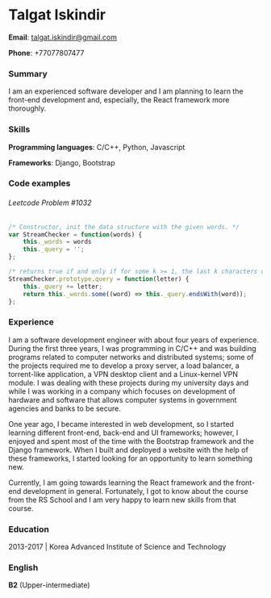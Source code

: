 # Talgat Iskindir
**Email**: talgat.iskindir@gmail.com

**Phone**: +77077807477

### Summary
I am an experienced software developer and I am planning to learn the front-end development and, especially, the React framework more thoroughly.

### Skills
**Programming languages**: C/C++, Python, Javascript

**Frameworks**: Django, Bootstrap

### Code examples
###### Leetcode Problem #1032
```javascript
/* Constructor, init the data structure with the given words. */
var StreamChecker = function(words) {
    this._words = words
    this._query = '';
};

/* returns true if and only if for some k >= 1, the last k characters queried (in order from oldest to newest, including this letter just queried) spell one of the words in the given list. */
StreamChecker.prototype.query = function(letter) {
    this._query += letter;
    return this._words.some((word) => this._query.endsWith(word));
};
```

### Experience
I am a software development engineer with about four years of experience. During the first three years, I was programming in C/C++ and was building programs related to computer networks and distributed systems; some of the projects required me to develop a proxy server, a load balancer, a torrent-like application, a VPN desktop client and a Linux-kernel VPN module. I was dealing with these projects during my university days and while I was working in a company which focuses on development of hardware and software that allows computer systems in government agencies and banks to be secure.

One year ago, I became interested in web development, so I started learning different front-end, back-end and UI frameworks; however, I enjoyed and spent most of the time with the Bootstrap framework and the Django framework. When I built and deployed a website with the help of these frameworks, I started looking for an opportunity to learn something new.

Currently, I am going towards learning the React framework and the front-end development in general. Fortunately, I got to know about the course from the RS School and I am very happy to learn new skills from that course.

### Education
2013-2017 | Korea Advanced Institute of Science and Technology

### English
**B2** (Upper-intermediate)
